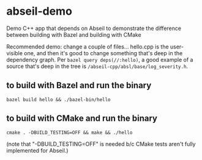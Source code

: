 # abseil-demo
Demo C++ app that depends on Abseil to demonstrate the difference between building with Bazel and building with CMake

Recommended demo: change a couple of files... hello.cpp is the user-visible one, and then it's good to change something that's deep in the dependency graph. Per `bazel query deps(//:hello)`, a good example of a source that's deep in the tree is `/abseil-cpp/absl/base/log_severity.h`.

## to build with Bazel and run the binary
`bazel build hello && ./bazel-bin/hello`

## to build with CMake and run the binary
`cmake . -DBUILD_TESTING=OFF && make && ./hello`

(note that "-DBUILD_TESTING=OFF" is needed b/c CMake tests aren't fully implemented for Abseil.)

